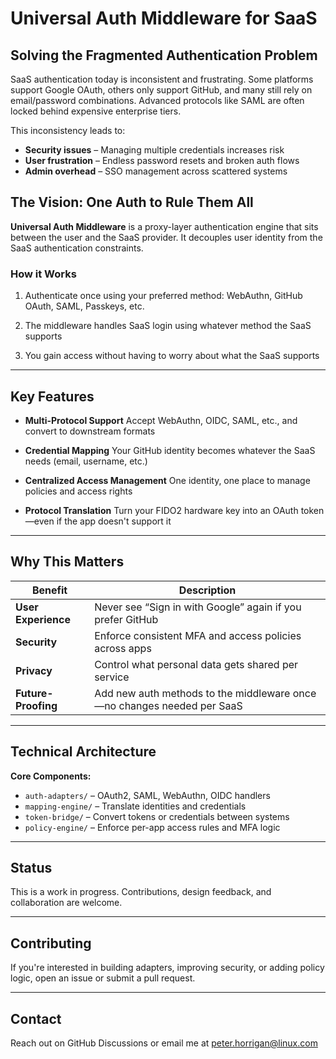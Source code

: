 # Universal Auth Middleware for SaaS

## Solving the Fragmented Authentication Problem

SaaS authentication today is inconsistent and frustrating. Some platforms support Google OAuth, others only support GitHub, and many still rely on email/password combinations. Advanced protocols like SAML are often locked behind expensive enterprise tiers.

This inconsistency leads to:

* **Security issues** – Managing multiple credentials increases risk
* **User frustration** – Endless password resets and broken auth flows
* **Admin overhead** – SSO management across scattered systems

## The Vision: One Auth to Rule Them All

**Universal Auth Middleware** is a proxy-layer authentication engine that sits between the user and the SaaS provider. It decouples user identity from the SaaS authentication constraints.

### How it Works

1. Authenticate once using your preferred method:
   WebAuthn, GitHub OAuth, SAML, Passkeys, etc.

2. The middleware handles SaaS login using whatever method the SaaS supports

3. You gain access without having to worry about what the SaaS supports

---

## Key Features

* **Multi-Protocol Support**
  Accept WebAuthn, OIDC, SAML, etc., and convert to downstream formats

* **Credential Mapping**
  Your GitHub identity becomes whatever the SaaS needs (email, username, etc.)

* **Centralized Access Management**
  One identity, one place to manage policies and access rights

* **Protocol Translation**
  Turn your FIDO2 hardware key into an OAuth token—even if the app doesn't support it

---

## Why This Matters

| Benefit             | Description                                                            |
| ------------------- | ---------------------------------------------------------------------- |
| **User Experience** | Never see “Sign in with Google” again if you prefer GitHub             |
| **Security**        | Enforce consistent MFA and access policies across apps                 |
| **Privacy**         | Control what personal data gets shared per service                     |
| **Future-Proofing** | Add new auth methods to the middleware once—no changes needed per SaaS |

---

## Technical Architecture

**Core Components:**

* `auth-adapters/` – OAuth2, SAML, WebAuthn, OIDC handlers
* `mapping-engine/` – Translate identities and credentials
* `token-bridge/` – Convert tokens or credentials between systems
* `policy-engine/` – Enforce per-app access rules and MFA logic

---

## Status

This is a work in progress. Contributions, design feedback, and collaboration are welcome.

---

## Contributing

If you're interested in building adapters, improving security, or adding policy logic, open an issue or submit a pull request.

---

## Contact

Reach out on GitHub Discussions or email me at peter.horrigan@linux.com


